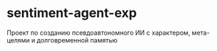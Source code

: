 # sentiment-agent-exp
Проект по созданию псевдоавтономного ИИ с характером, мета-целями и долговременной памятью
